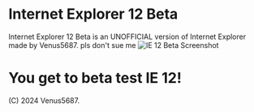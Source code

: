 # Internet Explorer 12 Beta
Internet Explorer 12 Beta is an UNOFFICIAL version of Internet Explorer made by Venus5687.
pls don't sue me
![IE 12 Beta Screenshot](https://github.com/user-attachments/assets/291d3d06-29d6-41c8-95ab-64eaf322ee88)
# You get to beta test IE 12!

(C) 2024 Venus5687.
